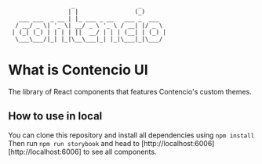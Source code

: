 ```
                  _                  _
                 | |                (_)
   ___ ___  _ __ | |_ ___ _ __   ___ _  ___
  / __/ _ \| '_ \| __/ _ \ '_ \ / __| |/ _ \
 | (_| (_) | | | | ||  __/ | | | (__| | (_) |
  \___\___/|_| |_|\__\___|_| |_|\___|_|\___/

```

# What is Contencio UI

The library of React components that features Contencio's custom themes.

## How to use in local

You can clone this repository and install all dependencies using `npm install`
Then run `npm run storybook` and head to [http://localhost:6006][http://localhost:6006] to see all components.
